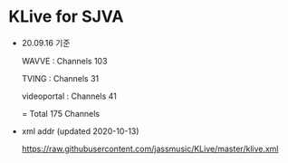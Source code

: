 # KLive for SJVA

* 20.09.16 기준

   WAVVE : Channels 103
   
   TVING : Channels 31
   
   videoportal : Channels 41
   
   = Total 175 Channels

* xml addr (updated 2020-10-13)

  https://raw.githubusercontent.com/jassmusic/KLive/master/klive.xml



